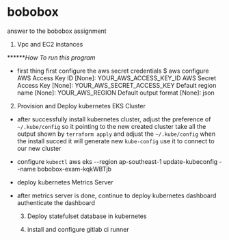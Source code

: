 # bobobox
answer to the bobobox assignment

  1. Vpc and EC2 instances 


 *******How To run this program*
  - first thing first configure the aws secret credentials 
    $ aws configure
    AWS Access Key ID [None]: YOUR_AWS_ACCESS_KEY_ID
    AWS Secret Access Key [None]: YOUR_AWS_SECRET_ACCESS_KEY
    Default region name [None]: YOUR_AWS_REGION
    Default output format [None]: json

  2. Provision and Deploy kubernetes EKS Cluster

  - after successfully install kubernetes cluster, adjust the preference of `~/.kube/config` so it pointing to the new created cluster
  take all the output shown by `terraform apply` and adjust the `~/.kube/config` when the install succed it will generate new `kube-config`
  use it to connect to our new cluster

  - configure `kubectl`
     aws eks --region ap-southeast-1 update-kubeconfig --name bobobox-exam-kqkWBTjb

  - deploy kubernetes Metrics Server

  - after metrics server is done, continue to deploy kubernetes dashboard
  authenticate the dashboard

    3. Deploy statefulset database in kubernetes 

    4. install and configure gitlab ci runner
